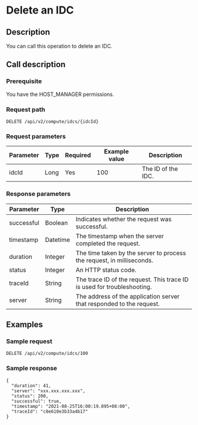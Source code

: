 Delete an IDC 
==================================



Description 
--------------------------------

You can call this operation to delete an IDC.

Call description 
-------------------------------------

### Prerequisite 

You have the HOST_MANAGER permissions.

### Request path 

`DELETE /api/v2/compute/idcs/{idcId}`

### Request parameters 



| Parameter | Type | Required | Example value |    Description     |
|-----------|------|----------|---------------|--------------------|
| idcId     | Long | Yes      | 100           | The ID of the IDC. |



### Response parameters 



| Parameter  |   Type   |                               Description                               |
|------------|----------|-------------------------------------------------------------------------|
| successful | Boolean  | Indicates whether the request was successful.                           |
| timestamp  | Datetime | The timestamp when the server completed the request.                    |
| duration   | Integer  | The time taken by the server to process the request, in milliseconds.   |
| status     | Integer  | An HTTP status code.                                                    |
| traceId    | String   | The trace ID of the request. This trace ID is used for troubleshooting. |
| server     | String   | The address of the application server that responded to the request.    |



Examples 
-----------------------------

### Sample request 

`DELETE /api/v2/compute/idcs/100`

### Sample response 

```unknow
{
  "duration": 41,
  "server": "xxx.xxx.xxx.xxx",
  "status": 200,
  "successful": true,
  "timestamp": "2021-08-25T16:00:19.895+08:00",
  "traceId": "c8e610e3b33a4b17"
}
```


